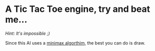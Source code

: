 A Tic Tac Toe engine, try and beat me...
==

*Hint: It's impossible ;)* 

Since this AI uses a [minimax algorthim](https://en.wikipedia.org/wiki/Minimax), the best you can do is draw.

